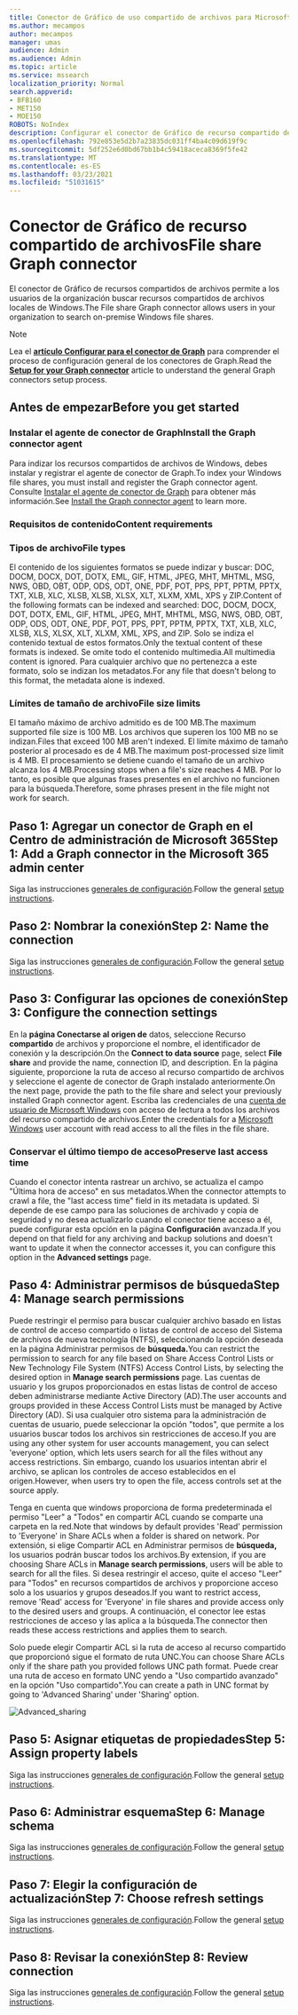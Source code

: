 ```yaml
---
title: Conector de Gráfico de uso compartido de archivos para Microsoft Search
ms.author: mecampos
author: mecampos
manager: umas
audience: Admin
ms.audience: Admin
ms.topic: article
ms.service: mssearch
localization_priority: Normal
search.appverid:
- BFB160
- MET150
- MOE150
ROBOTS: NoIndex
description: Configurar el conector de Gráfico de recurso compartido de archivos para Microsoft Search
ms.openlocfilehash: 792e853e5d2b7a23835dc031ff4ba4c09d619f9c
ms.sourcegitcommit: 5df252e6d0bd67bb1b4c59418aceca8369f5fe42
ms.translationtype: MT
ms.contentlocale: es-ES
ms.lasthandoff: 03/23/2021
ms.locfileid: "51031615"
---
```

<!---Previous ms.author: rusamai --->

# <a name="file-share-graph-connector"></a><span data-ttu-id="daccd-103">Conector de Gráfico de recurso compartido de archivos</span><span class="sxs-lookup"><span data-stu-id="daccd-103">File share Graph connector</span></span>

<span data-ttu-id="daccd-104">El conector de Gráfico de recursos compartidos de archivos permite a los usuarios de la organización buscar recursos compartidos de archivos locales de Windows.</span><span class="sxs-lookup"><span data-stu-id="daccd-104">The File share Graph connector allows users in your organization to search on-premise Windows file shares.</span></span>

> [!NOTE]
> <span data-ttu-id="daccd-105">Lea el [**artículo Configurar para el conector de Graph**](configure-connector.md) para comprender el proceso de configuración general de los conectores de Graph.</span><span class="sxs-lookup"><span data-stu-id="daccd-105">Read the [**Setup for your Graph connector**](configure-connector.md) article to understand the general Graph connectors setup process.</span></span>

## <a name="before-you-get-started"></a><span data-ttu-id="daccd-106">Antes de empezar</span><span class="sxs-lookup"><span data-stu-id="daccd-106">Before you get started</span></span>

### <a name="install-the-graph-connector-agent"></a><span data-ttu-id="daccd-107">Instalar el agente de conector de Graph</span><span class="sxs-lookup"><span data-stu-id="daccd-107">Install the Graph connector agent</span></span>

<span data-ttu-id="daccd-108">Para indizar los recursos compartidos de archivos de Windows, debes instalar y registrar el agente de conector de Graph.</span><span class="sxs-lookup"><span data-stu-id="daccd-108">To index your Windows file shares, you must install and register the Graph connector agent.</span></span> <span data-ttu-id="daccd-109">Consulte [Instalar el agente de conector de Graph](on-prem-agent.md) para obtener más información.</span><span class="sxs-lookup"><span data-stu-id="daccd-109">See [Install the Graph connector agent](on-prem-agent.md) to learn more.</span></span>  

### <a name="content-requirements"></a><span data-ttu-id="daccd-110">Requisitos de contenido</span><span class="sxs-lookup"><span data-stu-id="daccd-110">Content requirements</span></span>

### <a name="file-types"></a><span data-ttu-id="daccd-111">Tipos de archivo</span><span class="sxs-lookup"><span data-stu-id="daccd-111">File types</span></span>

<span data-ttu-id="daccd-112">El contenido de los siguientes formatos se puede indizar y buscar: DOC, DOCM, DOCX, DOT, DOTX, EML, GIF, HTML, JPEG, MHT, MHTML, MSG, NWS, OBD, OBT, ODP, ODS, ODT, ONE, PDF, POT, PPS, PPT, PPTM, PPTX, TXT, XLB, XLC, XLSB, XLSB, XLSX, XLT, XLXM, XML, XPS y ZIP.</span><span class="sxs-lookup"><span data-stu-id="daccd-112">Content of the following formats can be indexed and searched: DOC, DOCM, DOCX, DOT, DOTX, EML, GIF, HTML, JPEG, MHT, MHTML, MSG, NWS, OBD, OBT, ODP, ODS, ODT, ONE, PDF, POT, PPS, PPT, PPTM, PPTX, TXT, XLB, XLC, XLSB, XLS, XLSX, XLT, XLXM, XML, XPS, and ZIP.</span></span> <span data-ttu-id="daccd-113">Solo se indiza el contenido textual de estos formatos.</span><span class="sxs-lookup"><span data-stu-id="daccd-113">Only the textual content of these formats is indexed.</span></span> <span data-ttu-id="daccd-114">Se omite todo el contenido multimedia.</span><span class="sxs-lookup"><span data-stu-id="daccd-114">All multimedia content is ignored.</span></span> <span data-ttu-id="daccd-115">Para cualquier archivo que no pertenezca a este formato, solo se indizan los metadatos.</span><span class="sxs-lookup"><span data-stu-id="daccd-115">For any file that doesn't belong to this format, the metadata alone is indexed.</span></span>

### <a name="file-size-limits"></a><span data-ttu-id="daccd-116">Límites de tamaño de archivo</span><span class="sxs-lookup"><span data-stu-id="daccd-116">File size limits</span></span>

<span data-ttu-id="daccd-117">El tamaño máximo de archivo admitido es de 100 MB.</span><span class="sxs-lookup"><span data-stu-id="daccd-117">The maximum supported file size is 100 MB.</span></span> <span data-ttu-id="daccd-118">Los archivos que superen los 100 MB no se indizan.</span><span class="sxs-lookup"><span data-stu-id="daccd-118">Files that exceed 100 MB aren't indexed.</span></span> <span data-ttu-id="daccd-119">El límite máximo de tamaño posterior al procesado es de 4 MB.</span><span class="sxs-lookup"><span data-stu-id="daccd-119">The maximum post-processed size limit is 4 MB.</span></span> <span data-ttu-id="daccd-120">El procesamiento se detiene cuando el tamaño de un archivo alcanza los 4 MB.</span><span class="sxs-lookup"><span data-stu-id="daccd-120">Processing stops when a file's size reaches 4 MB.</span></span> <span data-ttu-id="daccd-121">Por lo tanto, es posible que algunas frases presentes en el archivo no funcionen para la búsqueda.</span><span class="sxs-lookup"><span data-stu-id="daccd-121">Therefore, some phrases present in the file might not work for search.</span></span>

## <a name="step-1-add-a-graph-connector-in-the-microsoft-365-admin-center"></a><span data-ttu-id="daccd-122">Paso 1: Agregar un conector de Graph en el Centro de administración de Microsoft 365</span><span class="sxs-lookup"><span data-stu-id="daccd-122">Step 1: Add a Graph connector in the Microsoft 365 admin center</span></span>

<span data-ttu-id="daccd-123">Siga las instrucciones [generales de configuración](./configure-connector.md).</span><span class="sxs-lookup"><span data-stu-id="daccd-123">Follow the general [setup instructions](./configure-connector.md).</span></span>
<!---If the above phrase does not apply, delete it and insert specific details for your data source that are different from general setup instructions.-->

## <a name="step-2-name-the-connection"></a><span data-ttu-id="daccd-124">Paso 2: Nombrar la conexión</span><span class="sxs-lookup"><span data-stu-id="daccd-124">Step 2: Name the connection</span></span>

<span data-ttu-id="daccd-125">Siga las instrucciones [generales de configuración](./configure-connector.md).</span><span class="sxs-lookup"><span data-stu-id="daccd-125">Follow the general [setup instructions](./configure-connector.md).</span></span>
<!---If the above phrase does not apply, delete it and insert specific details for your data source that are different from general setup instructions.-->

## <a name="step-3-configure-the-connection-settings"></a><span data-ttu-id="daccd-126">Paso 3: Configurar las opciones de conexión</span><span class="sxs-lookup"><span data-stu-id="daccd-126">Step 3: Configure the connection settings</span></span>

<span data-ttu-id="daccd-127">En la **página Conectarse al origen de** datos, seleccione Recurso **compartido** de archivos y proporcione el nombre, el identificador de conexión y la descripción.</span><span class="sxs-lookup"><span data-stu-id="daccd-127">On the **Connect to data source** page, select **File share** and provide the name, connection ID, and description.</span></span> <span data-ttu-id="daccd-128">En la página siguiente, proporcione la ruta de acceso al recurso compartido de archivos y seleccione el agente de conector de Graph instalado anteriormente.</span><span class="sxs-lookup"><span data-stu-id="daccd-128">On the next page, provide the path to the file share and select your previously installed Graph connector agent.</span></span> <span data-ttu-id="daccd-129">Escriba las credenciales de una [cuenta de usuario de Microsoft Windows](https://microsoft.com/windows) con acceso de lectura a todos los archivos del recurso compartido de archivos.</span><span class="sxs-lookup"><span data-stu-id="daccd-129">Enter the credentials for a [Microsoft Windows](https://microsoft.com/windows) user account with read access to all the files in the file share.</span></span>

### <a name="preserve-last-access-time"></a><span data-ttu-id="daccd-130">Conservar el último tiempo de acceso</span><span class="sxs-lookup"><span data-stu-id="daccd-130">Preserve last access time</span></span>

<span data-ttu-id="daccd-131">Cuando el conector intenta rastrear un archivo, se actualiza el campo "Última hora de acceso" en sus metadatos.</span><span class="sxs-lookup"><span data-stu-id="daccd-131">When the connector attempts to crawl a file, the "last access time" field in its metadata is updated.</span></span> <span data-ttu-id="daccd-132">Si depende de ese campo para las soluciones de archivado y copia de seguridad y no desea actualizarlo cuando el conector tiene acceso a él, puede configurar esta opción en la página **Configuración** avanzada.</span><span class="sxs-lookup"><span data-stu-id="daccd-132">If you depend on that field for any archiving and backup solutions and doesn't want to update it when the connector accesses it, you can configure this option in the **Advanced settings** page.</span></span>

## <a name="step-4-manage-search-permissions"></a><span data-ttu-id="daccd-133">Paso 4: Administrar permisos de búsqueda</span><span class="sxs-lookup"><span data-stu-id="daccd-133">Step 4: Manage search permissions</span></span>

<span data-ttu-id="daccd-134">Puede restringir el permiso para buscar cualquier archivo basado en listas de control de acceso compartido o listas de control de acceso del Sistema de archivos de nueva tecnología (NTFS), seleccionando la opción deseada en la página Administrar permisos de **búsqueda.**</span><span class="sxs-lookup"><span data-stu-id="daccd-134">You can restrict the permission to search for any file based on Share Access Control Lists or New Technology File System (NTFS) Access Control Lists, by selecting the desired option in **Manage search permissions** page.</span></span> <span data-ttu-id="daccd-135">Las cuentas de usuario y los grupos proporcionados en estas listas de control de acceso deben administrarse mediante Active Directory (AD).</span><span class="sxs-lookup"><span data-stu-id="daccd-135">The user accounts and groups provided in these Access Control Lists must be managed by Active Directory (AD).</span></span> <span data-ttu-id="daccd-136">Si usa cualquier otro sistema para la administración de cuentas de usuario, puede seleccionar la opción "todos", que permite a los usuarios buscar todos los archivos sin restricciones de acceso.</span><span class="sxs-lookup"><span data-stu-id="daccd-136">If you are using any other system for user accounts management, you can select 'everyone' option, which lets users search for all the files without any access restrictions.</span></span> <span data-ttu-id="daccd-137">Sin embargo, cuando los usuarios intentan abrir el archivo, se aplican los controles de acceso establecidos en el origen.</span><span class="sxs-lookup"><span data-stu-id="daccd-137">However, when users try to open the file, access controls set at the source apply.</span></span>

<span data-ttu-id="daccd-138">Tenga en cuenta que windows proporciona de forma predeterminada el permiso "Leer" a "Todos" en compartir ACL cuando se comparte una carpeta en la red.</span><span class="sxs-lookup"><span data-stu-id="daccd-138">Note that windows by default provides 'Read' permission to 'Everyone' in Share ACLs when a folder is shared on network.</span></span> <span data-ttu-id="daccd-139">Por extensión, si elige Compartir ACL en Administrar permisos de **búsqueda,** los usuarios podrán buscar todos los archivos.</span><span class="sxs-lookup"><span data-stu-id="daccd-139">By extension, if you are choosing Share ACLs in **Manage search permissions**, users will be able to search for all the files.</span></span> <span data-ttu-id="daccd-140">Si desea restringir el acceso, quite el acceso "Leer" para "Todos" en recursos compartidos de archivos y proporcione acceso solo a los usuarios y grupos deseados.</span><span class="sxs-lookup"><span data-stu-id="daccd-140">If you want to restrict access, remove 'Read' access for 'Everyone' in file shares and provide access only to the desired users and groups.</span></span> <span data-ttu-id="daccd-141">A continuación, el conector lee estas restricciones de acceso y las aplica a la búsqueda.</span><span class="sxs-lookup"><span data-stu-id="daccd-141">The connector then reads these access restrictions and applies them to search.</span></span>

<span data-ttu-id="daccd-142">Solo puede elegir Compartir ACL si la ruta de acceso al recurso compartido que proporcionó sigue el formato de ruta UNC.</span><span class="sxs-lookup"><span data-stu-id="daccd-142">You can choose Share ACLs only if the share path you provided follows UNC path format.</span></span> <span data-ttu-id="daccd-143">Puede crear una ruta de acceso en formato UNC yendo a "Uso compartido avanzado" en la opción "Uso compartido".</span><span class="sxs-lookup"><span data-stu-id="daccd-143">You can create a path in UNC format by going to 'Advanced Sharing' under 'Sharing' option.</span></span>

![Advanced_sharing](media/file-connector/file-advanced-sharing.png)

## <a name="step-5-assign-property-labels"></a><span data-ttu-id="daccd-145">Paso 5: Asignar etiquetas de propiedades</span><span class="sxs-lookup"><span data-stu-id="daccd-145">Step 5: Assign property labels</span></span>

<span data-ttu-id="daccd-146">Siga las instrucciones [generales de configuración](./configure-connector.md).</span><span class="sxs-lookup"><span data-stu-id="daccd-146">Follow the general [setup instructions](./configure-connector.md).</span></span>
<!---If the above phrase does not apply, delete it and insert specific details for your data source that are different from general setup instructions.-->

## <a name="step-6-manage-schema"></a><span data-ttu-id="daccd-147">Paso 6: Administrar esquema</span><span class="sxs-lookup"><span data-stu-id="daccd-147">Step 6: Manage schema</span></span>

<span data-ttu-id="daccd-148">Siga las instrucciones [generales de configuración](./configure-connector.md).</span><span class="sxs-lookup"><span data-stu-id="daccd-148">Follow the general [setup instructions](./configure-connector.md).</span></span>
<!---If the above phrase does not apply, delete it and insert specific details for your data source that are different from general setup instructions.-->

## <a name="step-7-choose-refresh-settings"></a><span data-ttu-id="daccd-149">Paso 7: Elegir la configuración de actualización</span><span class="sxs-lookup"><span data-stu-id="daccd-149">Step 7: Choose refresh settings</span></span>

<span data-ttu-id="daccd-150">Siga las instrucciones [generales de configuración](./configure-connector.md).</span><span class="sxs-lookup"><span data-stu-id="daccd-150">Follow the general [setup instructions](./configure-connector.md).</span></span>
<!---If the above phrase does not apply, delete it and insert specific details for your data source that are different from general setup instructions.-->

## <a name="step-8-review-connection"></a><span data-ttu-id="daccd-151">Paso 8: Revisar la conexión</span><span class="sxs-lookup"><span data-stu-id="daccd-151">Step 8: Review connection</span></span>

<span data-ttu-id="daccd-152">Siga las instrucciones [generales de configuración](./configure-connector.md).</span><span class="sxs-lookup"><span data-stu-id="daccd-152">Follow the general [setup instructions](./configure-connector.md).</span></span>
<!---If the above phrase does not apply, delete it and insert specific details for your data source that are different from general setup 
instructions.-->

<!---## Troubleshooting-->
<!---Insert troubleshooting recommendations for this data source-->

<!---## Limitations-->
<!---Insert limitations for this data source-->